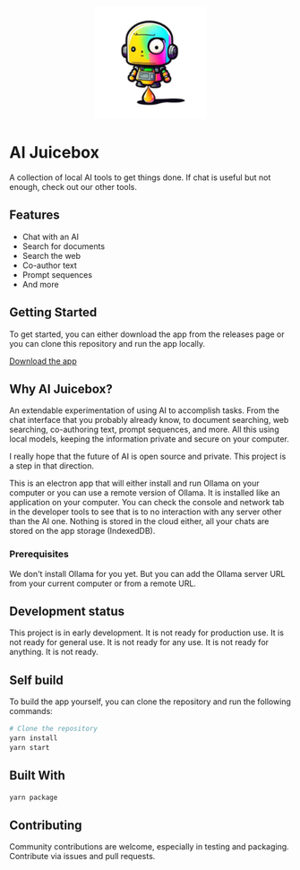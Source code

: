 <div align="center">
  <img alt="Promptery" src="public/logo.png" width="200" />
</div>

# AI Juicebox

A collection of local AI tools to get things done. If chat is useful but not enough, check out our other tools.

## Features

- Chat with an AI
- Search for documents
- Search the web
- Co-author text
- Prompt sequences
- And more

## Getting Started

To get started, you can either download the app from the releases page or you can clone this repository and run the app locally.

[Download the app](https://github.com/desduvauchelle/ai-juicing-juicebox/releases)

## Why AI Juicebox?

An extendable experimentation of using AI to accomplish tasks. From the chat interface that you probably already know, to document searching, web searching, co-authoring text, prompt sequences, and more. All this using local models, keeping the information private and secure on your computer.

I really hope that the future of AI is open source and private. This project is a step in that direction.

This is an electron app that will either install and run Ollama on your computer or you can use a remote version of Ollama. It is installed like an application on your computer. You can check the console and network tab in the developer tools to see that is to no interaction with any server other than the AI one. Nothing is stored in the cloud either, all your chats are stored on the app storage (IndexedDB).

### Prerequisites

We don't install Ollama for you yet. But you can add the Ollama server URL from your current computer or from a remote URL.

## Development status

This project is in early development. It is not ready for production use. It is not ready for general use. It is not ready for any use. It is not ready for anything. It is not ready.

## Self build

To build the app yourself, you can clone the repository and run the following commands:

```bash
# Clone the repository
yarn install
yarn start
```

## Built With

```bash
yarn package
```

## Contributing

Community contributions are welcome, especially in testing and packaging. Contribute via issues and pull requests.
